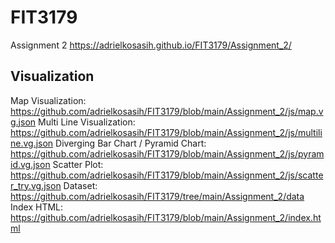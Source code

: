 # FIT3179
Assignment 2 https://adrielkosasih.github.io/FIT3179/Assignment_2/

## Visualization
Map Visualization: https://github.com/adrielkosasih/FIT3179/blob/main/Assignment_2/js/map.vg.json
Multi Line Visualization: https://github.com/adrielkosasih/FIT3179/blob/main/Assignment_2/js/multiline.vg.json
Diverging Bar Chart / Pyramid Chart: https://github.com/adrielkosasih/FIT3179/blob/main/Assignment_2/js/pyramid.vg.json
Scatter Plot: https://github.com/adrielkosasih/FIT3179/blob/main/Assignment_2/js/scatter_try.vg.json
Dataset: https://github.com/adrielkosasih/FIT3179/tree/main/Assignment_2/data
Index HTML: https://github.com/adrielkosasih/FIT3179/blob/main/Assignment_2/index.html
